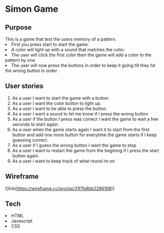 # Simon Game

## Purpose

  <dt></dt>
  <dt>This is a game that test the users memory of a pattern. </dt>
    <li>First you press start to start the game.</li>
    <li>A color will light up with a sound that matches the color.</li>
    <li>The user will click the first color then the game will add a color to the pattern by one.</li>
    <li>The user will now press the buttons in order to keep it going till they hit the wrong button in order.</li>


## User stories
1. As a user I want to start the game with a button
2. As a user I want the color button to light up.
3. As a user I want to be able to press the button.
4. As a user I want a sound to let me know if i press the wrong button 
5. As a user if the button I press was correct I want the game to wait a few seconds to start again.
6. As a user when the game starts again I want it to start from the first button and add one more button for everytime the game starts if I keep guessing correct.
7. As a user if I guess the wrong button I want the game to stop 
8. As a user I want to restart the game from the begining if I press the start button again.
9. As a user i want to keep track of what round im on 


## Wireframe

![link(https://wireframe.cc/pro/pp/31f7b8bb2286168)]

## Tech

<li>HTML</li>
<li>Javascript</li>
<li>CSS</li>
